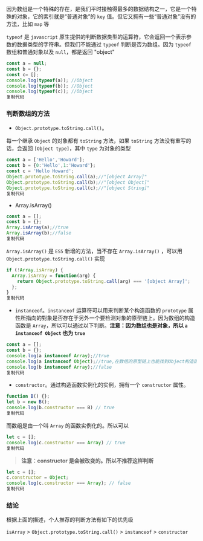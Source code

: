 
因为数组是一个特殊的存在，是我们平时接触得最多的数据结构之一，它是一个特殊的对象，它的索引就是“普通对象”的 `key` 值。但它又拥有一些“普通对象”没有的方法，比如 `map` 等

`typeof` 是 `javascript` 原生提供的判断数据类型的运算符，它会返回一个表示参数的数据类型的字符串。但我们不能通过 `typeof` 判断是否为数组。因为 `typeof` 数组和普通对象以及 `null`，都是返回 "object"

```js
const a = null;
const b = {};
const c= [];
console.log(typeof(a)); //Object
console.log(typeof(b)); //Object
console.log(typeof(c)); //Object
复制代码
```

### 判断数组的方法

-   `Object.prototype.toString.call()`。

每一个继承 `Object` 的对象都有 `toString` 方法，如果 `toString` 方法没有重写的话，会返回 `[Object type]`，其中 `type` 为对象的类型

```js
const a = ['Hello','Howard'];
const b = {0:'Hello',1:'Howard'};
const c = 'Hello Howard';
Object.prototype.toString.call(a);//"[object Array]"
Object.prototype.toString.call(b);//"[object Object]"
Object.prototype.toString.call(c);//"[object String]"
复制代码
```

-   Array.isArray()

```js
const a = [];
const b = {};
Array.isArray(a);//true
Array.isArray(b);//false
复制代码
```

`Array.isArray()` 是 `ES5` 新增的方法，当不存在 `Array.isArray()` ，可以用 `Object.prototype.toString.call()` 实现

```js
if (!Array.isArray) {
  Array.isArray = function(arg) {
    return Object.prototype.toString.call(arg) === '[object Array]';
  };
}
复制代码
```

-   `instanceof`。`instanceof` 运算符可以用来判断某个构造函数的 `prototype` 属性所指向的對象是否存在于另外一个要检测对象的原型链上。因为数组的构造函数是 `Array`，所以可以通过以下判断。**注意：因为数组也是对象，所以 `a instanceof Object` 也为 `true`**

```js
const a = [];
const b = {};
console.log(a instanceof Array);//true
console.log(a instanceof Object);//true,在数组的原型链上也能找到Object构造函数
console.log(b instanceof Array);//false
复制代码
```

-   `constructor`。通过构造函数实例化的实例，拥有一个 `constructor` 属性。

```js
function B() {};
let b = new B();
console.log(b.constructor === B) // true
复制代码
```

而数组是由一个叫 `Array` 的函数实例化的。所以可以

```js
let c = [];
console.log(c.constructor === Array) // true
复制代码
```

> **注意：constructor 是会被改变的。所以不推荐这样判断**

```js
let c = [];
c.constructor = Object;
console.log(c.constructor === Array); // false
复制代码
```

### 结论

根据上面的描述，个人推荐的判断方法有如下的优先级

`isArray` > `Object.prototype.toString.call()` > `instanceof` > `constructor`
<!--stackedit_data:
eyJoaXN0b3J5IjpbNjYxNjY5Njk2XX0=
-->